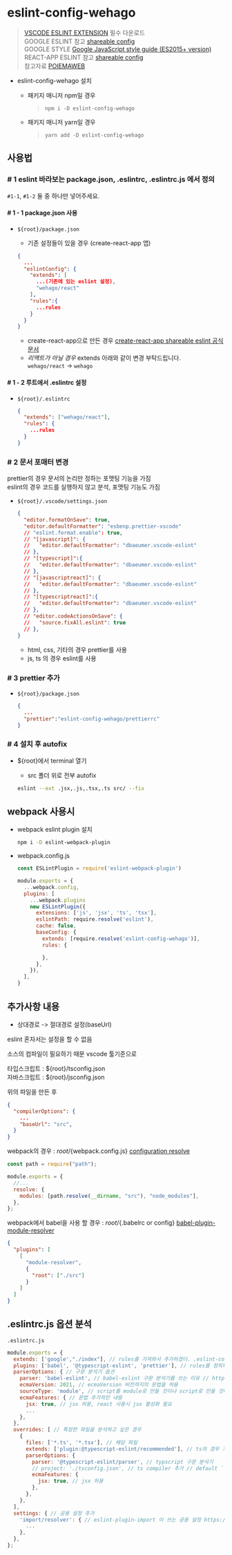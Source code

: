 # eslint-config-wehago

> [VSCODE ESLINT EXTENSION](https://marketplace.visualstudio.com/items?itemName=dbaeumer.vscode-eslint) 필수 다운로드  
> GOOGLE ESLINT 참고 [shareable config](https://github.com/google/eslint-config-google.git)  
> GOOGLE STYLE [Google JavaScript style guide (ES2015+ version)](https://google.github.io/styleguide/jsguide.html)  
> REACT-APP ESLINT 참고 [shareable config](https://www.npmjs.com/package/eslint-config-react-app)  
> 참고자료 [POIEMAWEB](https://poiemaweb.com/eslint)

- eslint-config-wehago 설치

  - 패키지 매니저 npm일 경우

    > `npm i -D eslint-config-wehago`

  - 패키지 매니저 yarn일 경우

    > `yarn add -D eslint-config-wehago`

## 사용법

### # 1 eslint 바라보는 package.json, .eslintrc, .eslintrc.js 에서 정의

`#1-1`, `#1-2` 둘 중 하나만 넣어주세요.

#### # 1 - 1 package.json 사용

- `${root}/package.json`

  - 기존 설정들이 있을 경우 (create-react-app 앱)

  ```json
  {
    ...
    "eslintConfig": {
      "extends": [
        ...(기존에 있는 eslint 설정),
        "wehago/react"
      ],
      "rules":{
        ...rules
      }
    }
  }
  ```

  - create-react-app으로 만든 경우 [create-react-app shareable eslint 공식문서](https://create-react-app.dev/docs/setting-up-your-editor/#extending-or-replacing-the-default-eslint-config)
  - _*리액트가 아닐 경우*_ extends 아래와 같이 변경 부탁드립니다.  
    `wehago/react` -> `wehago`

#### # 1 - 2 루트에서 .eslintrc 설정

- `${root}/.eslintrc`

  ```json
  {
    "extends": ["wehago/react"],
    "rules": {
      ...rules
    }
  }
  ```

### # 2 문서 포매터 변경

prettier의 경우 문서의 논리만 정하는 포맷팅 기능을 가짐  
 eslint의 경우 코드를 실행하지 않고 분석, 포맷팅 기능도 가짐

- `${root}/.vscode/settings.json`

  ```json
  {
    "editor.formatOnSave": true,
    "editor.defaultFormatter": "esbenp.prettier-vscode"
    // "eslint.format.enable": true,
    // "[javascript]": {
    //   "editor.defaultFormatter": "dbaeumer.vscode-eslint"
    // },
    // "[typescript]":{
    //   "editor.defaultFormatter": "dbaeumer.vscode-eslint"
    // },
    // "[javascriptreact]": {
    //   "editor.defaultFormatter": "dbaeumer.vscode-eslint"
    // },
    // "[typescriptreact]":{
    //   "editor.defaultFormatter": "dbaeumer.vscode-eslint"
    // },
    // "editor.codeActionsOnSave": {
    //   "source.fixAll.eslint": true
    // },
  }
  ```

  - html, css, 기타의 경우 prettier를 사용
  - js, ts 의 경우 eslint를 사용

### # 3 prettier 추가

- `${root}/package.json`

  ```json
  {
    ...
    "prettier":"eslint-config-wehago/prettierrc"
  }
  ```

### # 4 설치 후 autofix

- ${root}에서 terminal 열기

  - src 폴더 위로 전부 autofix

  ```bash
  eslint --ext .jsx,.js,.tsx,.ts src/ --fix
  ```

## webpack 사용시

- webpack eslint plugin 설치

  ```bash
  npm i -D eslint-webpack-plugin
  ```

- webpack.config.js

  ```js
  const ESLintPlugin = require('eslint-webpack-plugin')

  module.exports = {
    ...webpack.config,
    plugins: [
      ...webpack.plugins
      new ESLintPlugin({
        extensions: ['js', 'jsx', 'ts', 'tsx'],
        eslintPath: require.resolve('eslint'),
        cache: false,
        baseConfig: {
          extends: [require.resolve('eslint-config-wehago')],
          rules: {

          },
        },
      }),
    ],
  }
  ```

## 추가사항 내용

- 상대경로 -> 절대경로 설정(baseUrl)

eslint 혼자서는 설정을 할 수 없음

소스의 컴파일이 필요하기 때문 vscode 툴기준으로

타입스크립트 : ${root}/tsconfig.json  
자바스크립트 : ${root}/jsconfig.json

위의 파일을 만든 후

```json
{
  "compilerOptions": {
    ...
    "baseUrl": "src",
  }
}
```

webpack의 경우 : ${root}/${webpack.config.js} [configuration resolve](https://webpack.js.org/configuration/resolve/)

```js
const path = require("path");

module.exports = {
  //...
  resolve: {
    modules: [path.resolve(__dirname, "src"), "node_modules"],
  },
};
```

webpack에서 babel을 사용 할 경우 : ${root}/${.babelrc or config} [babel-plugin-module-resolver](https://www.npmjs.com/package/babel-plugin-module-resolver)

```json
{
  "plugins": [
    [
      "module-resolver",
      {
        "root": ["./src"]
      }
    ]
  ]
}
```

## .eslintrc.js 옵션 분석

`.eslintrc.js`

```js
module.exports = {
  extends: ['google',"./index"], // rules를 가져와서 추가하겠다. ,eslint-config-${name}로 시작할 경우 `eslint-config-` 생략 가능
  plugins: ['babel', '@typescript-eslint', 'prettier'], // rules를 정의하는 구문 분석 플러그인
  parserOptions: { // 구문 분석기 옵션
    parser: 'babel-eslint', // babel-eslint 구문 분석기를 쓰는 이유 // https://poiemaweb.com/eslint#8-babel-eslint
    ecmaVersion: 2021, // ecmaVersion 버전까지의 문법을 허용
    sourceType: 'module', // script를 module로 만들 것이냐 script로 만들 것이냐? <script type="module"/>
    ecmaFeatures: { // 문법 추가적인 내용
      jsx: true, // jsx 허용, react 사용시 jsx 활성화 필요
      ...
    },
  },
  overrides: [ // 특정한 파일을 분석하고 싶은 경우
    {
      files: ['*.ts', '*.tsx'], // 해당 파일
      extends: ['plugin:@typescript-eslint/recommended'], // ts의 경우 기존 extends와 현재 extends를 추가
      parserOptions: {
        parser: '@typescript-eslint/parser', // typscript 구문 분석기
        // project: './tsconfig.json', // ts compiler 추가 // default `./tsconfig.json`,
        ecmaFeatures: {
          jsx: true, // jsx 허용
        },
      },
    },
  ],
  settings: { // 공용 설정 추가
    'import/resolver': { // eslint-plugin-import 이 쓰는 공용 설정 https://github.com/benmosher/eslint-plugin-import/blob/master/README.md
      ...
    },
  },
};

```
